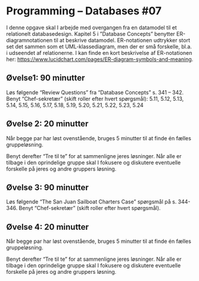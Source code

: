 # Programming – Databases #07

I denne opgave skal I arbejde med overgangen fra en datamodel til et relationelt databasedesign. Kapitel 5 i ”Database Concepts” benytter ER-diagramnotationen til at beskrive datamodel. ER-notationen udtrykker stort set det sammen som et UML-klassediagram, men der er små forskelle, bl.a. i udseendet af relationerne. I kan finde en kort beskrivelse af ER-notationen her: https://www.lucidchart.com/pages/ER-diagram-symbols-and-meaning.

## Øvelse1: 90 minutter
Løs følgende “Review Questions” fra “Database Concepts” s. 341 – 342. Benyt “Chef-sekretær” (skift roller efter hvert spørgsmål): 5.11, 5.12, 5.13, 5.14, 5.15, 5.16, 5.17, 5.18, 5.19, 5.20, 5.21, 5.22, 5.23, 5.24

## Øvelse 2: 20 minutter
Når begge par har løst ovenstående, bruges 5 minutter til at finde én fælles gruppeløsning.

Benyt derefter “Tre til te” for at sammenligne jeres løsninger. Når alle er tilbage i den oprindelige gruppe skal I fokusere og diskutere eventuelle forskelle på jeres og andre gruppers løsning.
## Øvelse 3: 90 minutter
Løs følgende “The San Juan Sailboat Charters Case” spørgsmål på s. 344-346. Benyt “Chef-sekretær” (skift roller efter hvert spørgsmål).

## Øvelse 4: 20 minutter
Når begge par har løst ovenstående, bruges 5 minutter til at finde én fælles gruppeløsning.

Benyt derefter “Tre til te” for at sammenligne jeres løsninger. Når alle er tilbage i den oprindelige gruppe skal I fokusere og diskutere eventuelle forskelle på jeres og andre gruppers løsning.

